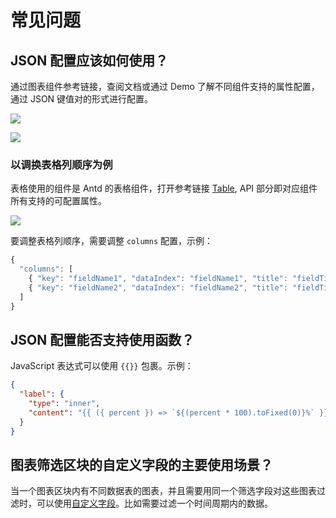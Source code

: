 # 常见问题

## JSON 配置应该如何使用？

通过图表组件参考链接，查阅文档或通过 Demo 了解不同组件支持的属性配置，通过 JSON 键值对的形式进行配置。

<img src="https://static-docs.nocobase.com/202404212046877.png"/><br />

<img src="https://static-docs.nocobase.com/202404212047075.png"/>

### 以调换表格列顺序为例

表格使用的组件是 Antd 的表格组件，打开参考链接 <a href="https://ant.design/components/table/" target="_blank">Table</a>, API 部分即对应组件所有支持的可配置属性。

<img src="https://static-docs.nocobase.com/202404212052108.png"/>

要调整表格列顺序，需要调整 `columns` 配置，示例：

```ts
{
  "columns": [
    { "key": "fieldName1", "dataIndex": "fieldName1", "title": "fieldTitle1" },
    { "key": "fieldName2", "dataIndex": "fieldName2", "title": "fieldTitle2" }
  ]
}
```

## JSON 配置能否支持使用函数？

JavaScript 表达式可以使用 `{{}}` 包裹。示例：

```json
{
  "label": {
    "type": "inner",
    "content": "{{ ({ percent }) => `${(percent * 100).toFixed(0)}%` }}"
  }
}
```

## 图表筛选区块的自定义字段的主要使用场景？

当一个图表区块内有不同数据表的图表，并且需要用同一个筛选字段对这些图表过滤时，可以使用[自定义字段](./user/filter.md#自定义字段)。比如需要过滤一个时间周期内的数据。
